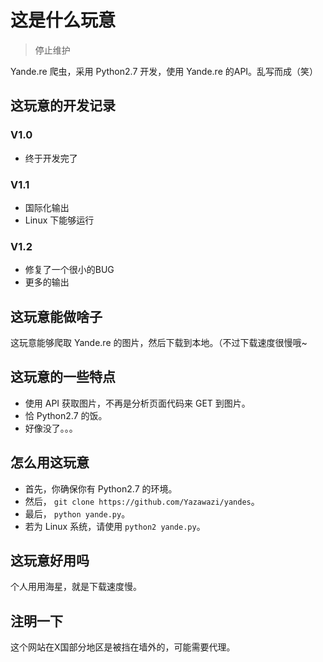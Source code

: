 # 这是什么玩意
> 停止维护

Yande.re 爬虫，采用 Python2.7 开发，使用 Yande.re 的API。乱写而成（笑）
## 这玩意的开发记录
### V1.0
* 终于开发完了
### V1.1
* 国际化输出
* Linux 下能够运行
### V1.2
* 修复了一个很小的BUG
* 更多的输出
## 这玩意能做啥子
这玩意能够爬取 Yande.re 的图片，然后下载到本地。（不过下载速度很慢哦~
## 这玩意的一些特点
* 使用 API 获取图片，不再是分析页面代码来 GET 到图片。
* 恰 Python2.7 的饭。
* 好像没了。。。
## 怎么用这玩意
* 首先，你确保你有 Python2.7 的环境。
* 然后， `git clone https://github.com/Yazawazi/yandes`。
* 最后， `python yande.py`。
* 若为 Linux 系统，请使用 `python2 yande.py`。
## 这玩意好用吗
个人用用海星，就是下载速度慢。
## 注明一下
这个网站在X国部分地区是被挡在墙外的，可能需要代理。
